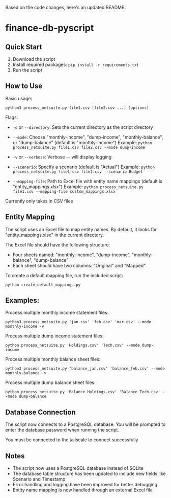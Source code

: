 Based on the code changes, here's an updated README:

# finance-db-pyscript

## Quick Start

1. Download the script
2. Install required packages: `pip install -r requirements.txt`
3. Run the script

## How to Use

Basic usage:
```
python3 process_netsuite.py file1.csv [file2.csv ...] [options]
```

Flags:

- `-d` or `--directory`: Sets the current directory as the script directory

- `--mode`: Choose "monthly-income", "dump-income", "monthly-balance", or "dump-balance" (default is "monthly-income")
  Example: `python process_netsuite.py file1.csv file2.csv --mode dump-income`

- `-v` or `--verbose`: Verbose -- will display logging

- `--scenario`: Specify a scenario (default is "Actual")
  Example: `python process_netsuite.py file1.csv file2.csv --scenario Budget`

- `--mapping-file`: Path to Excel file with entity name mappings (default is "entity_mappings.xlsx")
  Example: `python process_netsuite.py file1.csv --mapping-file custom_mappings.xlsx`

Currently only takes in CSV files

## Entity Mapping

The script uses an Excel file to map entity names. By default, it looks for "entity_mappings.xlsx" in the current directory.

The Excel file should have the following structure:
- Four sheets named: "monthly-income", "dump-income", "monthly-balance", "dump-balance"
- Each sheet should have two columns: "Original" and "Mapped"

To create a default mapping file, run the included script:
```
python create_default_mappings.py
```

## Examples:

Process multiple monthly income statement files:
```
python3 process_netsuite.py 'jan.csv' 'feb.csv' 'mar.csv' --mode monthly-income -v
```

Process multiple dump income statement files:
```
python process_netsuite.py 'Holdings.csv' 'Tech.csv' --mode dump-income
```

Process multiple monthly balance sheet files:
```
python3 process_netsuite.py 'balance_jan.csv' 'balance_feb.csv' --mode monthly-balance -v
```

Process multiple dump balance sheet files:
```
python process_netsuite.py 'Balance_Holdings.csv' 'Balance_Tech.csv' --mode dump-balance
```

## Database Connection

The script now connects to a PostgreSQL database. You will be prompted to enter the database password when running the script.

You must be connected to the tailscale to connect successfully

## Notes

- The script now uses a PostgreSQL database instead of SQLite
- The database table structure has been updated to include new fields like Scenario and Timestamp
- Error handling and logging have been improved for better debugging
- Entity name mapping is now handled through an external Excel file